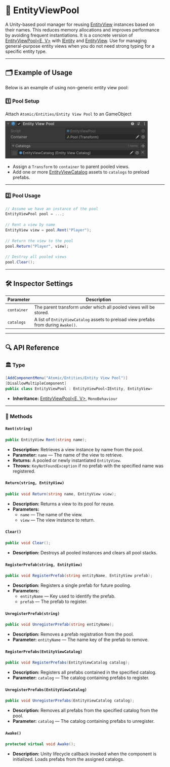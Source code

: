# 🧩 EntityViewPool

A Unity-based pool manager for reusing [EntityView](EntityView.md) instances based on their names. This reduces memory
allocations and improves performance by avoiding frequent instantiations. It is a concrete version of
[EntityViewPool<E, V>](EntityViewPool%601.md) with [IEntity](../Entities/IEntity.md) and [EntityView](EntityView.md).
Use for managing general-purpose entity views when you do not need strong typing for a specific entity type.

---

## 🗂 Example of Usage

Below is an example of using non-generic entity view pool:

<div id="ex1"></div>

### 1️⃣ Pool Setup

Attach `Atomic/Entities/Entity View Pool` to an GameObject

<img width="450" height="" alt="Entity component" src="../../Images/EntityViewPool.png" />

- Assign a `Transform` to `container` to parent pooled views.
- Add one or more [EntityViewCatalog](EntityViewCatalog.md) assets to `catalogs` to preload prefabs.

---

<div id="ex2"></div>

### 2️⃣ Pool Usage

```csharp
// Assume we have an instance of the pool
EntityViewPool pool = ...;

// Rent a view by name
EntityView view = pool.Rent("Player");

// Return the view to the pool
pool.Return("Player", view);

// Destroy all pooled views
pool.Clear();
```

---

## 🛠 Inspector Settings

| Parameter   | Description                                                                         |
|-------------|-------------------------------------------------------------------------------------|
| `container` | The parent transform under which all pooled views will be stored.                   |
| `catalogs`  | A list of `EntityViewCatalog` assets to preload view prefabs from during `Awake()`. |

---

## 🔍 API Reference

### 🏛️ Type <div id="-type"></div>

```csharp
[AddComponentMenu("Atomic/Entities/Entity View Pool")]
[DisallowMultipleComponent]
public class EntityViewPool : EntityViewPool<IEntity, EntityView>
```

- **Inheritance:** [EntityViewPool<E, V>](EntityViewPool%601.md), `MonoBehaviour`

---

### 🏹 Methods

#### `Rent(string)`

```csharp
public EntityView Rent(string name);
```

- **Description:** Retrieves a view instance by name from the pool.
- **Parameter:** `name` — The name of the view to retrieve.
- **Returns:** A pooled or newly instantiated `EntityView`.
- **Throws:** `KeyNotFoundException` if no prefab with the specified name was registered.

#### `Return(string, EntityView)`

```csharp
public void Return(string name, EntityView view);
```

- **Description:** Returns a view to its pool for reuse.
- **Parameters:**
    - `name` — The name of the view.
    - `view` — The view instance to return.

#### `Clear()`

```csharp
public void Clear();
```

- **Description:** Destroys all pooled instances and clears all pool stacks.

#### `RegisterPrefab(string, EntityView)`

```csharp
public void RegisterPrefab(string entityName, EntityView prefab);
```

- **Description:** Registers a single prefab for future pooling.
- **Parameters:**
    - `entityName` — Key used to identify the prefab.
    - `prefab` — The prefab to register.

#### `UnregisterPrefab(string)`

```csharp
public void UnregisterPrefab(string entityName);
```

- **Description:** Removes a prefab registration from the pool.
- **Parameter:** `entityName` — The name key of the prefab to remove.

#### `RegisterPrefabs(EntityViewCatalog)`

```csharp
public void RegisterPrefabs(EntityViewCatalog catalog);
```

- **Description:** Registers all prefabs contained in the specified catalog.
- **Parameter:** `catalog` — The catalog containing prefabs to register.

#### `UnregisterPrefabs(EntityViewCatalog)`

```csharp
public void UnregisterPrefabs(EntityViewCatalog catalog);
```

- **Description:** Removes all prefabs from the specified catalog from the pool.
- **Parameter:** `catalog` — The catalog containing prefabs to unregister.

#### `Awake()`

```csharp
protected virtual void Awake();
```

- **Description:** Unity lifecycle callback invoked when the component is initialized. Loads prefabs from the assigned
  catalogs.

<!--

# 🧩 EntityViewPool
A **Unity-based pool manager** for reusing `EntityView` instances by name. Reduces memory allocations and improves performance by avoiding frequent instantiations.

## Key Features

### Efficient Object Pooling
- Reuses `EntityView` instances to minimize memory allocations.
- Reduces performance overhead caused by frequent instantiation and destruction.

### Flexible Prefab Management
- Supports individual prefab registration via `RegisterPrefab`/`UnregisterPrefab`.
- Supports bulk registration from `EntityViewCatalog`s.
- Prefabs are keyed by name for easy retrieval.

### Automatic Scene Integration
- Can assign a parent container for pooled objects.
- Automatically re-parents returned views to the pool container.
- Optional activation/deactivation of `GameObject`s when rented or returned.

### Editor-Friendly
- Inspector-friendly arrays for catalogs and container assignment.
- Compatible with Odin Inspector for enhanced read-only and editor-mode display.

### Runtime Safety
- Throws informative exceptions when a requested prefab is not registered.
- Handles empty pools gracefully by instantiating new views if needed.
